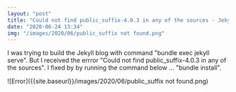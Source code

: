 ```yaml
---
layout: "post"
title: "Could not find public_suffix-4.0.3 in any of the sources - Jekyll"
date: "2020-06-24 13:34"
img: "/images/2020/06/public_suffix not found.png"
---
```


I was trying to build the Jekyll blog with command "bundle exec jekyll serve". But I received the errror "Could not find public_suffix-4.0.3 in any of the sources". I fixed by by running the command below ...
"bundle install".

![Error]({{site.baseurl}}/images/2020/06/public_suffix not found.png)
